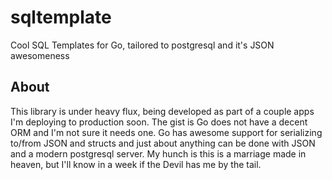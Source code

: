 sqltemplate
===========

Cool SQL Templates for Go, tailored to postgresql and it's JSON awesomeness

About
-----

This library is under heavy flux, being developed as part of a couple apps
I'm deploying to production soon.  The gist is Go does not have a decent ORM 
and I'm not sure it needs one.  Go has awesome support for serializing to/from JSON 
and structs and just about anything can be done with JSON and a modern postgresql 
server.  My hunch is this is a marriage made in heaven, but I'll know in a week if the 
Devil has me by the tail.

